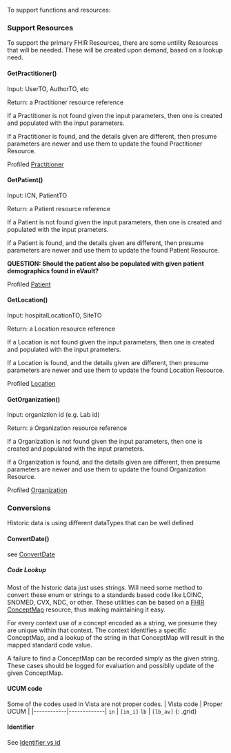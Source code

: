 
To support functions and resources:

### Support Resources

To support the primary FHIR Resources, there are some untility Resources that will be needed. These will be created upon demand, based on a lookup need.

#### GetPractitioner()

Input: UserTO, AuthorTO, etc

Return: a Practitioner resource reference

If a Practitioner is not found given the input parameters, then one is created and populated with the input parameters.

If a Practitioner is found, and the details given are different, then presume parameters are newer and use them to update the found Practitioner Resource.

Profiled [Practitioner](StructureDefinition-VA.MHV.PHR.practitioner.html)

#### GetPatient()

Input: ICN, PatientTO

Return: a Patient resource reference

If a Patient is not found given the input parameters, then one is created and populated with the input prameters.

If a Patient is found, and the details given are different, then presume parameters are newer and use them to update the found Patient Resource.

**QUESTION: Should the patient also be populated with given patient demographics found in eVault?**

Profiled [Patient](StructureDefinition-VA.MHV.PHR.patient.html)

#### GetLocation()

Input: hospitalLocationTO, SiteTO

Return: a Location resource reference

If a Location is not found given the input parameters, then one is created and populated with the input prameters.

If a Location is found, and the details given are different, then presume parameters are newer and use them to update the found Location Resource.

Profiled [Location](StructureDefinition-VA.MHV.PHR.location.html)

#### GetOrganization()

Input: organiztion id (e.g. Lab id)

Return: a Organization resource reference

If a Organization is not found given the input parameters, then one is created and populated with the input prameters.

If a Organization is found, and the details given are different, then presume parameters are newer and use them to update the found Organization Resource.

Profiled [Organization](StructureDefinition-VA.MHV.PHR.organization.html)

### Conversions

Historic data is using different dataTypes that can be well defined

#### ConvertDate()

see [ConvertDate](ConvertDate.html)

##### Code Lookup

Most of the historic data just uses strings. Will need some method to convert these enum or strings to a standards based code like LOINC, SNOMED, CVX, NDC, or other. These utilities can be based on a [FHIR ConceptMap](http://hl7.org/fhir/conceptmap.html) resource, thus making maintaining it easy.

For every context use of a concept encoded as a string, we presume they are unique within that context. The context identifies a specific ConceptMap, and a lookup of the string in that ConceptMap will result in the mapped standard code value.

A failure to find a ConceptMap can be recorded simply as the given string. These cases should be logged for evaluation and possiblly update of the given ConceptMap.

#### UCUM code

Some of the codes used in Vista are not proper codes.
| Vista code | Proper UCUM |
|------------|-------------|
`in` | `[in_i]`
`lb` | `[lb_av]`
{: .grid}

#### Identifier

See [Identifier vs id](identifier.html)
